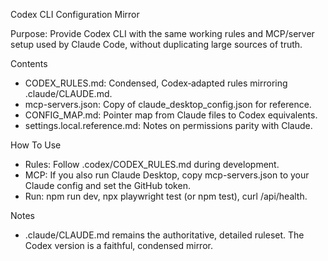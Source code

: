 Codex CLI Configuration Mirror

Purpose: Provide Codex CLI with the same working rules and MCP/server setup used by Claude Code, without duplicating large sources of truth.

Contents
- CODEX_RULES.md: Condensed, Codex‑adapted rules mirroring .claude/CLAUDE.md.
- mcp-servers.json: Copy of claude_desktop_config.json for reference.
- CONFIG_MAP.md: Pointer map from Claude files to Codex equivalents.
- settings.local.reference.md: Notes on permissions parity with Claude.

How To Use
- Rules: Follow .codex/CODEX_RULES.md during development.
- MCP: If you also run Claude Desktop, copy mcp-servers.json to your Claude config and set the GitHub token.
- Run: npm run dev, npx playwright test (or npm test), curl /api/health.

Notes
- .claude/CLAUDE.md remains the authoritative, detailed ruleset. The Codex version is a faithful, condensed mirror.
